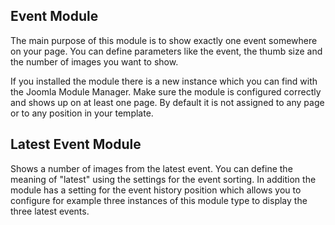 ## Event Module

The main purpose of this module is to show exactly one event somewhere on your page. You can define parameters like the event, the thumb size and the number of images you want to show. 

If you installed the module there is a new instance which you can find with the Joomla Module Manager. Make sure the module is configured correctly and shows up on at least one page. By default it is not assigned to any page or to any position in your template.

## Latest Event Module

Shows a number of images from the latest event. You can define the meaning of "latest" using the settings for the event sorting. In addition the module has a setting for the event history position which allows you to configure for example three instances of this module type to display the three latest events.